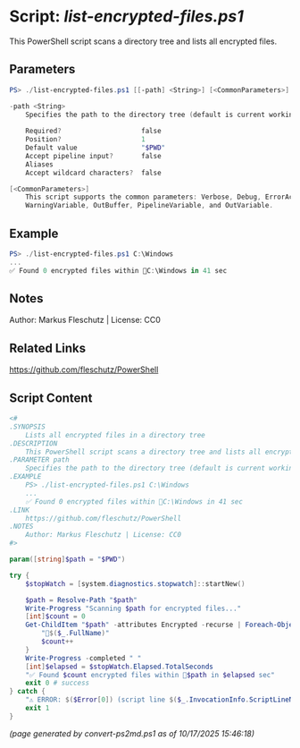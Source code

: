 Script: *list-encrypted-files.ps1*
========================

This PowerShell script scans a directory tree and lists all encrypted files.

Parameters
----------
```powershell
PS> ./list-encrypted-files.ps1 [[-path] <String>] [<CommonParameters>]

-path <String>
    Specifies the path to the directory tree (default is current working dir)
    
    Required?                    false
    Position?                    1
    Default value                "$PWD"
    Accept pipeline input?       false
    Aliases                      
    Accept wildcard characters?  false

[<CommonParameters>]
    This script supports the common parameters: Verbose, Debug, ErrorAction, ErrorVariable, WarningAction, 
    WarningVariable, OutBuffer, PipelineVariable, and OutVariable.
```

Example
-------
```powershell
PS> ./list-encrypted-files.ps1 C:\Windows
...
✅ Found 0 encrypted files within 📂C:\Windows in 41 sec

```

Notes
-----
Author: Markus Fleschutz | License: CC0

Related Links
-------------
https://github.com/fleschutz/PowerShell

Script Content
--------------
```powershell
<#
.SYNOPSIS
	Lists all encrypted files in a directory tree
.DESCRIPTION
	This PowerShell script scans a directory tree and lists all encrypted files.
.PARAMETER path
	Specifies the path to the directory tree (default is current working dir)
.EXAMPLE
	PS> ./list-encrypted-files.ps1 C:\Windows
	...
	✅ Found 0 encrypted files within 📂C:\Windows in 41 sec
.LINK
	https://github.com/fleschutz/PowerShell
.NOTES
	Author: Markus Fleschutz | License: CC0
#>

param([string]$path = "$PWD")

try {
	$stopWatch = [system.diagnostics.stopwatch]::startNew()

	$path = Resolve-Path "$path"
	Write-Progress "Scanning $path for encrypted files..."
	[int]$count = 0
	Get-ChildItem "$path" -attributes Encrypted -recurse | Foreach-Object {
		"📄$($_.FullName)"
		$count++
	}
	Write-Progress -completed " "
	[int]$elapsed = $stopWatch.Elapsed.TotalSeconds
	"✅ Found $count encrypted files within 📂$path in $elapsed sec" 
	exit 0 # success
} catch {
	"⚠️ ERROR: $($Error[0]) (script line $($_.InvocationInfo.ScriptLineNumber))"
	exit 1
}
```

*(page generated by convert-ps2md.ps1 as of 10/17/2025 15:46:18)*
